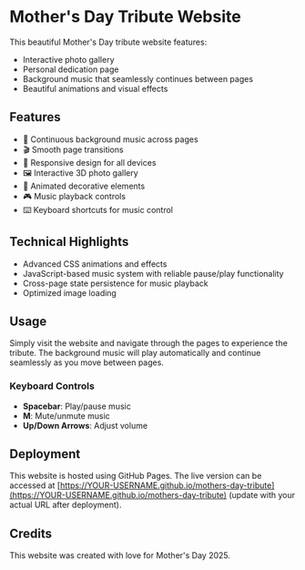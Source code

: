 # Mother's Day Tribute Website

This beautiful Mother's Day tribute website features:

- Interactive photo gallery
- Personal dedication page
- Background music that seamlessly continues between pages
- Beautiful animations and visual effects

## Features

- 🎵 Continuous background music across pages
- 🎬 Smooth page transitions
- 📱 Responsive design for all devices
- 🖼️ Interactive 3D photo gallery
- 💖 Animated decorative elements
- 🎮 Music playback controls
- ⌨️ Keyboard shortcuts for music control

## Technical Highlights

- Advanced CSS animations and effects
- JavaScript-based music system with reliable pause/play functionality
- Cross-page state persistence for music playback
- Optimized image loading

## Usage

Simply visit the website and navigate through the pages to experience the tribute. The background music will play automatically and continue seamlessly as you move between pages.

### Keyboard Controls

- **Spacebar**: Play/pause music
- **M**: Mute/unmute music
- **Up/Down Arrows**: Adjust volume

## Deployment

This website is hosted using GitHub Pages. The live version can be accessed at [https://YOUR-USERNAME.github.io/mothers-day-tribute](https://YOUR-USERNAME.github.io/mothers-day-tribute) (update with your actual URL after deployment).

## Credits

This website was created with love for Mother's Day 2025.
